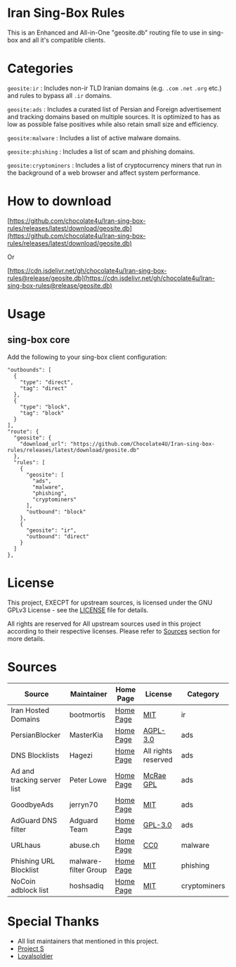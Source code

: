 # Iran Sing-Box Rules
This is an Enhanced and All-in-One "geosite.db" routing file to use in sing-box and all it's compatible clients.

# Categories
`geosite:ir`
: Includes non-ir TLD Iranian domains (e.g. `.com` `.net` `.org` etc.) and rules to bypass all `.ir` domains.

`geosite:ads`
: Includes a curated list of Persian and Foreign advertisement and tracking domains based on multiple sources. It is optimized to has as low as possible false positives while also retain small size and efficiency.

`geosite:malware`
: Includes a list of active malware domains.

`geosite:phishing`
: Includes a list of scam and phishing domains.

`geosite:cryptominers`
: Includes a list of cryptocurrency miners that run in the background of a web browser and affect system performance.

# How to download
[https://github.com/chocolate4u/Iran-sing-box-rules/releases/latest/download/geosite.db](https://github.com/chocolate4u/Iran-sing-box-rules/releases/latest/download/geosite.db)

Or

[https://cdn.jsdelivr.net/gh/chocolate4u/Iran-sing-box-rules@release/geosite.db](https://cdn.jsdelivr.net/gh/chocolate4u/Iran-sing-box-rules@release/geosite.db)

# Usage
## sing-box core
Add the following to your sing-box client configuration:
```
"outbounds": [
  {
    "type": "direct",
    "tag": "direct"
  },
  {
    "type": "block",
    "tag": "block"
  }
],
"route": {
  "geosite": {
    "download_url": "https://github.com/Chocolate4U/Iran-sing-box-rules/releases/latest/download/geosite.db"
  },
  "rules": [
    {
      "geosite": [
        "ads",
        "malware",
        "phishing",
        "cryptominers"
      ],
      "outbound": "block"
    },
    {
      "geosite": "ir",
      "outbound": "direct"
    }
  ]
},
```

# License
This project, EXECPT for upstream sources, is licensed under the GNU GPLv3 License - see the [LICENSE](https://github.com/Chocolate4U/Iran-sing-box-rules/blob/main/LICENSE) file for details.

All rights are reserved for All upstream sources used in this project according to their respective licenses. Please refer to [Sources](#sources) section for more details.

# Sources
| Source | Maintainer | Home Page | License | Category |
| ----------- | ----------- | ----------- | ----------- | ----------- |
| Iran Hosted Domains | bootmortis | [Home Page](https://github.com/bootmortis/iran-hosted-domains) | [MIT](https://github.com/bootmortis/iran-hosted-domains/blob/main/LICENSE) | ir |
| PersianBlocker | MasterKia | [Home Page](https://github.com/MasterKia/PersianBlocker) | [AGPL-3.0](https://github.com/MasterKia/PersianBlocker/blob/main/LICENSE) | ads |
| DNS Blocklists | Hagezi | [Home Page](https://github.com/hagezi/dns-blocklists) | All rights reserved | ads |
| Ad and tracking server list | Peter Lowe | [Home Page](https://pgl.yoyo.org/adservers) | [McRae GPL](https://pgl.yoyo.org/license) | ads |
| GoodbyeAds | jerryn70 | [Home Page](https://github.com/jerryn70/GoodbyeAds) | [MIT](https://github.com/jerryn70/GoodbyeAds/blob/master/LICENSE) | ads |
| AdGuard DNS filter | Adguard Team | [Home Page](https://github.com/AdguardTeam/AdGuardSDNSFilter) | [GPL-3.0](https://github.com/AdguardTeam/AdGuardSDNSFilter/blob/master/LICENSE) | ads |
| URLhaus | abuse.ch | [Home Page](https://urlhaus.abuse.ch) | [CC0](https://urlhaus.abuse.ch/api/#tos) | malware |
| Phishing URL Blocklist | malware-filter Group | [Home Page](https://gitlab.com/malware-filter/phishing-filter) | [MIT](https://gitlab.com/malware-filter/phishing-filter/-/blob/main/LICENSE) | phishing |
| NoCoin adblock list | hoshsadiq | [Home Page](https://github.com/hoshsadiq/adblock-nocoin-list) | [MIT](https://github.com/hoshsadiq/adblock-nocoin-list/blob/master/LICENSE) | cryptominers |

# Special Thanks
- All list maintainers that mentioned in this project.
- [Project S](https://github.com/SagerNet)
- [Loyalsoldier](https://github.com/Loyalsoldier)
